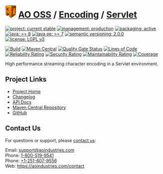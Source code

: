 # [<img src="ao-logo.png" alt="AO Logo" width="35" height="40">](https://github.com/ao-apps) [AO OSS](https://github.com/ao-apps/ao-oss) / [Encoding](https://github.com/ao-apps/ao-encoding) / [Servlet](https://github.com/ao-apps/ao-encoding-servlet)

[![project: current stable](https://oss.aoapps.com/ao-badges/project-current-stable.svg)](https://aoindustries.com/life-cycle#project-current-stable)
[![management: production](https://oss.aoapps.com/ao-badges/management-production.svg)](https://aoindustries.com/life-cycle#management-production)
[![packaging: active](https://oss.aoapps.com/ao-badges/packaging-active.svg)](https://aoindustries.com/life-cycle#packaging-active)  
[![java: &gt;= 8](https://oss.aoapps.com/ao-badges/java-8.svg)](https://docs.oracle.com/javase/8/)
[![java ee: &gt;= 7](https://oss.aoapps.com/ao-badges/javaee-7.svg)](https://docs.oracle.com/javaee/7/)
[![semantic versioning: 2.0.0](https://oss.aoapps.com/ao-badges/semver-2.0.0.svg)](http://semver.org/spec/v2.0.0.html)
[![license: LGPL v3](https://oss.aoapps.com/ao-badges/license-lgpl-3.0.svg)](https://www.gnu.org/licenses/lgpl-3.0)

[![Build](https://github.com/ao-apps/ao-encoding-servlet/workflows/Build/badge.svg?branch=master)](https://github.com/ao-apps/ao-encoding-servlet/actions?query=workflow%3ABuild)
[![Maven Central](https://maven-badges.herokuapp.com/maven-central/com.aoapps/ao-encoding-servlet/badge.svg)](https://maven-badges.herokuapp.com/maven-central/com.aoapps/ao-encoding-servlet)
[![Quality Gate Status](https://sonarcloud.io/api/project_badges/measure?branch=master&project=com.aoapps%3Aao-encoding-servlet&metric=alert_status)](https://sonarcloud.io/dashboard?branch=master&id=com.aoapps%3Aao-encoding-servlet)
[![Lines of Code](https://sonarcloud.io/api/project_badges/measure?branch=master&project=com.aoapps%3Aao-encoding-servlet&metric=ncloc)](https://sonarcloud.io/component_measures?branch=master&id=com.aoapps%3Aao-encoding-servlet&metric=ncloc)  
[![Reliability Rating](https://sonarcloud.io/api/project_badges/measure?branch=master&project=com.aoapps%3Aao-encoding-servlet&metric=reliability_rating)](https://sonarcloud.io/component_measures?branch=master&id=com.aoapps%3Aao-encoding-servlet&metric=Reliability)
[![Security Rating](https://sonarcloud.io/api/project_badges/measure?branch=master&project=com.aoapps%3Aao-encoding-servlet&metric=security_rating)](https://sonarcloud.io/component_measures?branch=master&id=com.aoapps%3Aao-encoding-servlet&metric=Security)
[![Maintainability Rating](https://sonarcloud.io/api/project_badges/measure?branch=master&project=com.aoapps%3Aao-encoding-servlet&metric=sqale_rating)](https://sonarcloud.io/component_measures?branch=master&id=com.aoapps%3Aao-encoding-servlet&metric=Maintainability)
[![Coverage](https://sonarcloud.io/api/project_badges/measure?branch=master&project=com.aoapps%3Aao-encoding-servlet&metric=coverage)](https://sonarcloud.io/component_measures?branch=master&id=com.aoapps%3Aao-encoding-servlet&metric=Coverage)

High performance streaming character encoding in a Servlet environment.

## Project Links
* [Project Home](https://oss.aoapps.com/encoding/servlet/)
* [Changelog](https://oss.aoapps.com/encoding/servlet/changelog)
* [API Docs](https://oss.aoapps.com/encoding/servlet/apidocs/)
* [Maven Central Repository](https://search.maven.org/artifact/com.aoapps/ao-encoding-servlet)
* [GitHub](https://github.com/ao-apps/ao-encoding-servlet)

## Contact Us
For questions or support, please [contact us](https://aoindustries.com/contact):

Email: [support@aoindustries.com](mailto:support@aoindustries.com)  
Phone: [1-800-519-9541](tel:1-800-519-9541)  
Phone: [+1-251-607-9556](tel:+1-251-607-9556)  
Web: https://aoindustries.com/contact
